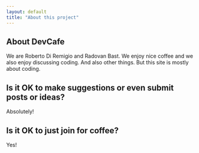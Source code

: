 ```yaml
---
layout: default
title: "About this project"
---
```


## About DevCafe

We are Roberto Di Remigio and Radovan Bast. We enjoy nice coffee and we also
enjoy discussing coding. And also other things. But this site is mostly about
coding.


## Is it OK to make suggestions or even submit posts or ideas?

Absolutely!


## Is it OK to just join for coffee?

Yes!
